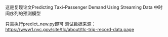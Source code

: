 这是复现论文Predicting Taxi–Passenger Demand Using Streaming Data 中时间序列的预测模型

只需执行predict_new.py即可
测试数据来源：https://www1.nyc.gov/site/tlc/about/tlc-trip-record-data.page 
